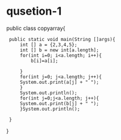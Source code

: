 # qusetion-1
public class copyarray{

     public static void main(String []args){
         int [] a = {2,3,4,5};
         int [] b = new int[a.length];
         for(int i=0; i<a.length; i++){
             b[i]=a[i];
             
         }
         for(int j=0; j<a.length; j++){
         System.out.print(a[j] + " ");
         }
         System.out.println();
         for(int j=0;j<a.length; j++){
         System.out.print(b[j] + " ");
         }System.out.println();
        
     }
}
